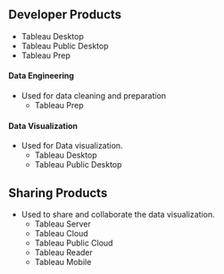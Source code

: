 ## Developer Products
  - Tableau Desktop
  - Tableau Public Desktop
  - Tableau Prep

#### Data Engineering
- Used for data cleaning and preparation
  - Tableau Prep
  
#### Data Visualization 
- Used for Data visualization.
  - Tableau Desktop
  - Tableau Public Desktop

## Sharing Products
- Used to share and collaborate the data visualization.
  - Tableau Server
  - Tableau Cloud
  - Tableau Public Cloud
  - Tableau Reader
  - Tableau Mobile
